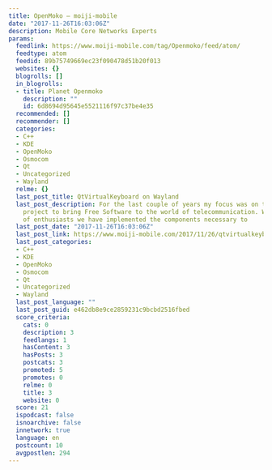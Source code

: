 ```yaml
---
title: OpenMoko – moiji-mobile
date: "2017-11-26T16:03:06Z"
description: Mobile Core Networks Experts
params:
  feedlink: https://www.moiji-mobile.com/tag/Openmoko/feed/atom/
  feedtype: atom
  feedid: 89b75749669ec23f090478d51b20f013
  websites: {}
  blogrolls: []
  in_blogrolls:
  - title: Planet Openmoko
    description: ""
    id: 6d8694d95645e5521116f97c37be4e35
  recommended: []
  recommender: []
  categories:
  - C++
  - KDE
  - OpenMoko
  - Osmocom
  - Qt
  - Uncategorized
  - Wayland
  relme: {}
  last_post_title: QtVirtualKeyboard on Wayland
  last_post_description: For the last couple of years my focus was on the Osmocom
    project to bring Free Software to the world of telecommunication. With a group
    of enthusiasts we have implemented the components necessary to
  last_post_date: "2017-11-26T16:03:06Z"
  last_post_link: https://www.moiji-mobile.com/2017/11/26/qtvirtualkeyboard-on-wayland/
  last_post_categories:
  - C++
  - KDE
  - OpenMoko
  - Osmocom
  - Qt
  - Uncategorized
  - Wayland
  last_post_language: ""
  last_post_guid: e462db8e9ce2859231c9bcbd2516fbed
  score_criteria:
    cats: 0
    description: 3
    feedlangs: 1
    hasContent: 3
    hasPosts: 3
    postcats: 3
    promoted: 5
    promotes: 0
    relme: 0
    title: 3
    website: 0
  score: 21
  ispodcast: false
  isnoarchive: false
  innetwork: true
  language: en
  postcount: 10
  avgpostlen: 294
---
```

